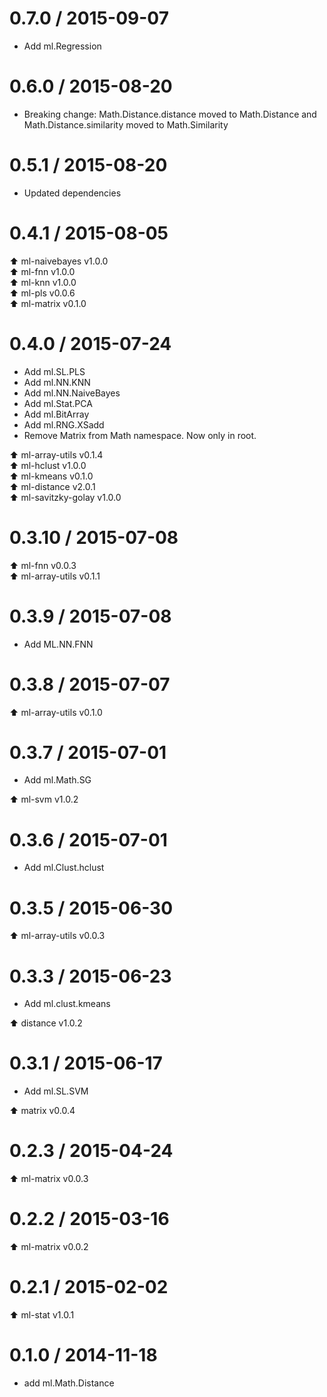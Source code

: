 0.7.0 / 2015-09-07
==================

* Add ml.Regression

0.6.0 / 2015-08-20
==================

* Breaking change: Math.Distance.distance moved to Math.Distance and Math.Distance.similarity moved to Math.Similarity

0.5.1 / 2015-08-20
==================

* Updated dependencies

0.4.1 / 2015-08-05
==================

:arrow_up: ml-naivebayes v1.0.0  
:arrow_up: ml-fnn v1.0.0  
:arrow_up: ml-knn v1.0.0  
:arrow_up: ml-pls v0.0.6  
:arrow_up: ml-matrix v0.1.0

0.4.0 / 2015-07-24
==================

* Add ml.SL.PLS
* Add ml.NN.KNN
* Add ml.NN.NaiveBayes
* Add ml.Stat.PCA
* Add ml.BitArray
* Add ml.RNG.XSadd
* Remove Matrix from Math namespace. Now only in root.

:arrow_up: ml-array-utils v0.1.4  
:arrow_up: ml-hclust v1.0.0  
:arrow_up: ml-kmeans v0.1.0  
:arrow_up: ml-distance v2.0.1  
:arrow_up: ml-savitzky-golay v1.0.0

0.3.10 / 2015-07-08
===================

:arrow_up: ml-fnn v0.0.3  
:arrow_up: ml-array-utils v0.1.1  

0.3.9 / 2015-07-08
===================

* Add ML.NN.FNN

0.3.8 / 2015-07-07
==================

:arrow_up: ml-array-utils v0.1.0

0.3.7 / 2015-07-01
==================

* Add ml.Math.SG

:arrow_up: ml-svm v1.0.2

0.3.6 / 2015-07-01
==================

* Add ml.Clust.hclust

0.3.5 / 2015-06-30
==================

:arrow_up: ml-array-utils v0.0.3

0.3.3 / 2015-06-23
==================

* Add ml.clust.kmeans

:arrow_up: distance v1.0.2

0.3.1 / 2015-06-17
==================

* Add ml.SL.SVM

:arrow_up: matrix v0.0.4

0.2.3 / 2015-04-24
==================

:arrow_up: ml-matrix v0.0.3

0.2.2 / 2015-03-16
==================

:arrow_up: ml-matrix v0.0.2

0.2.1 / 2015-02-02
==================

:arrow_up: ml-stat v1.0.1

0.1.0 / 2014-11-18
==================

* add ml.Math.Distance
